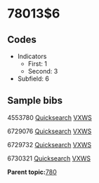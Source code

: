 # 78013$6

## Codes

-   Indicators
    -   First: 1
    -   Second: 3
-   Subfield: 6

## Sample bibs

4553780 [Quicksearch](https://search.library.yale.edu/catalog/4553780) [VXWS](http://prodorbis.library.yale.edu:7014/vxws/GetHoldingsService?bibId=4553780)

6729076 [Quicksearch](https://search.library.yale.edu/catalog/6729076) [VXWS](http://prodorbis.library.yale.edu:7014/vxws/GetHoldingsService?bibId=6729076)

6729732 [Quicksearch](https://search.library.yale.edu/catalog/6729732) [VXWS](http://prodorbis.library.yale.edu:7014/vxws/GetHoldingsService?bibId=6729732)

6730321 [Quicksearch](https://search.library.yale.edu/catalog/6730321) [VXWS](http://prodorbis.library.yale.edu:7014/vxws/GetHoldingsService?bibId=6730321)

**Parent topic:**[780](../../tags/780/780.md)

